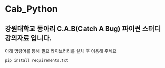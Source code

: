 # Cab_Python

강원대학교 동아리 C.A.B(Catch A Bug) 파이썬 스터디 강의자료 입니다.
---
아래 명령어를 통해 필요 라이브러리를 설치 후 이용해 주세요

```
pip install requirements.txt
```

